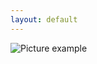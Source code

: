 ```yaml
---
layout: default
---
```

![Picture example](https://raw.githubusercontent.com/kvartirnik/website/gh-pages/images/kvartirnik_photos/2.jpg)


